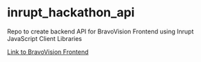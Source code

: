 # inrupt_hackathon_api
Repo to create backend API for BravoVision Frontend using Inrupt JavaScript Client Libraries

[Link to BravoVision Frontend](https://bravostudioapp.page.link/?link=https%3A%2F%2Fapps-service.bravostudio.app%2Fdevices%2Fapps%2F01GW2XN76ADARD08R9Q747S4Z0&ofl=https%3A%2F%2Fbravostudio.app%2Fdownload-bravo-vision&apn=com.appfoundry.previewer&ibi=com.codelesslabs.app)
